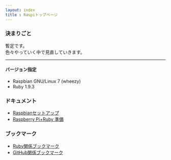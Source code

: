 ```yaml
---
layout: index  
title : Raspiトップページ
---
```


### 決まりごと

暫定です。  
色々やっていく中で見直していきます。

---

#### バージョン指定

* Raspbian GNU/Linux 7 (wheezy)
* Ruby 1.9.3


### ドキュメント

* [Raspbianセットアップ](/posts/raspbian-setup.html)
* [Raspberry Pi+Ruby 準備](/posts/raspi-ruby-prepare.html)

### ブックマーク

* [Ruby関係ブックマーク](/posts/bookmark-ruby.html)
* [GitHub関係ブックマーク](/posts/bookmark-github.html)
